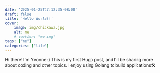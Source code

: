 ```yaml
---
date: '2025-01-25T17:12:35-08:00'
draft: false
title: 'Hello World!!'
cover:
    image: img/chiikawa.jpg
    alt: me
    # caption: "me img"
tags: ["me"]
categories: ["life"]
---
```



Hi there! I'm Yvonne :) This is my first Hugo post, and I'll be sharing more about coding and other topics. I enjoy using Golang to build applications🛠️